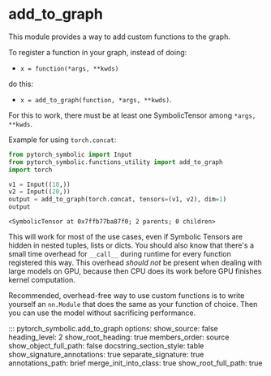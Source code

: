 # add_to_graph

This module provides a way to add custom functions to the graph.

To register a function in your graph, instead of doing:

- ``x = function(*args, **kwds)``

do this:

- ``x = add_to_graph(function, *args, **kwds)``.

For this to work, there must be at least one SymbolicTensor among ``*args, **kwds``.

Example for using ``torch.concat``:

```python
from pytorch_symbolic import Input
from pytorch_symbolic.functions_utility import add_to_graph
import torch

v1 = Input((10,))
v2 = Input((20,))
output = add_to_graph(torch.concat, tensors=(v1, v2), dim=1)
output
```

```
<SymbolicTensor at 0x7ffb77ba87f0; 2 parents; 0 children>
```

This will work for most of the use cases, even if Symbolic Tensors
are hidden in nested tuples, lists or dicts. You should also know that there's
a small time overhead for `__call__` during runtime for every function registered this way.
This overhead _should not_ be present when dealing with large models on GPU,
because then CPU does its work before GPU finishes kernel computation. 

Recommended, overhead-free way to use custom functions is to write yourself an ``nn.Module`` that does
the same as your function of choice.
Then you can use the model without sacrificing performance.

::: pytorch_symbolic.add_to_graph
    options:
        show_source: false
        heading_level: 2
        show_root_heading: true
        members_order: source
        show_object_full_path: false
        docstring_section_style: table
        show_signature_annotations: true
        separate_signature: true
        annotations_path: brief
        merge_init_into_class: true
        show_root_full_path: true
